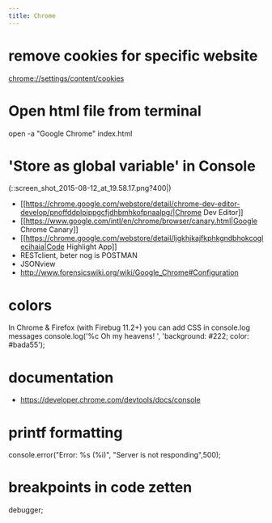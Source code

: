 ```yaml
---
title: Chrome
---
```


# remove cookies for specific website
<chrome://settings/content/cookies>

# Open html file from terminal
  open -a "Google Chrome" index.html
  
# 'Store as global variable' in Console
(::screen_shot_2015-08-12_at_19.58.17.png?400|)

* [[https://chrome.google.com/webstore/detail/chrome-dev-editor-develop/pnoffddplpippgcfjdhbmhkofpnaalpg/|Chrome Dev Editor]]
* [[https://www.google.com/intl/en/chrome/browser/canary.html|Google Chrome Canary]]
* [[https://chrome.google.com/webstore/detail/ljgkhjkajfkphkgndbhokcoglecihaia|Code Highlight App]]
* RESTclient, beter nog is POSTMAN
* JSONview
* http://www.forensicswiki.org/wiki/Google_Chrome#Configuration

# colors
In Chrome & Firefox (with Firebug 11.2+) you can add CSS in console.log messages
  console.log('%c Oh my heavens! ', 'background: #222; color: #bada55');

# documentation
* https://developer.chrome.com/devtools/docs/console

# printf formatting
  console.error("Error: %s (%i)", "Server is  not responding",500);
  
# breakpoints in code zetten
  debugger;
  
